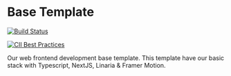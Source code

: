 # Base Template

[![Build Status](https://drone.minsky.cc/api/badges/minskylab/base/status.svg)](https://drone.minsky.cc/minskylab/base)

[![CII Best Practices](https://bestpractices.coreinfrastructure.org/projects/4117/badge)](https://bestpractices.coreinfrastructure.org/projects/4117)

Our web frontend development base template.
This template have our basic stack with Typescript, NextJS, Linaria & Framer Motion.
